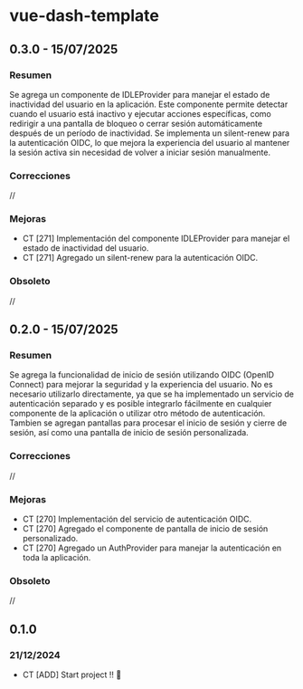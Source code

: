 # vue-dash-template

## 0.3.0 - 15/07/2025

### Resumen
Se agrega un componente de IDLEProvider para manejar el estado de inactividad del usuario en la aplicación. Este componente permite detectar cuando el usuario está inactivo y ejecutar acciones específicas, como redirigir a una pantalla de bloqueo o cerrar sesión automáticamente después de un período de inactividad. Se implementa un silent-renew para la autenticación OIDC, lo que mejora la experiencia del usuario al mantener la sesión activa sin necesidad de volver a iniciar sesión manualmente.

### Correcciones
//

### Mejoras
- CT [271] Implementación del componente IDLEProvider para manejar el estado de inactividad del usuario.
- CT [271] Agregado un silent-renew para la autenticación OIDC.

### Obsoleto
//

## 0.2.0 - 15/07/2025

### Resumen
Se agrega la funcionalidad de inicio de sesión utilizando OIDC (OpenID Connect) para mejorar la seguridad y la experiencia del usuario.
No es necesario utilizarlo directamente, ya que se ha implementado un servicio de autenticación separado y es posible integrarlo fácilmente en cualquier componente de la aplicación o utilizar otro método de autenticación.
Tambien se agregan pantallas para procesar el inicio de sesión y cierre de sesión, así como una pantalla de inicio de sesión personalizada.

### Correcciones
//

### Mejoras
- CT [270] Implementación del servicio de autenticación OIDC.
- CT [270] Agregado el componente de pantalla de inicio de sesión personalizado.
- CT [270] Agregado un AuthProvider para manejar la autenticación en toda la aplicación.

### Obsoleto
//

## 0.1.0
### 21/12/2024

- CT [ADD] Start project !! 🚀